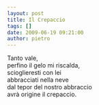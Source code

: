 ```yaml
---
layout: post
title: Il Crepaccio
tags: []
date: 2009-06-19 09:21:00
author: pietro
---
```

Tanto vale,<br/>perfino il gelo mi riscalda,<br/>scioglieresti con lei<br/>abbracciati nella neve<br/>dal tepor del nostro abbraccio<br/>avrà origine il crepaccio.
